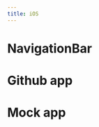 ```yaml
---
title: iOS
---
```


# NavigationBar

<div id="navigation-bar"></div>

# Github app

<div id="mock-github-app-container" class="reset no-select"></div>

# Mock app

<div id="mock-app-container" class="reset no-select"></div>

<script type="module">
import { styledTags } from './vanjs/styled.js'
import { App } from './ios/app.js'
import { iOSProgressView } from './ios/progressView.js'
import { iOSAsyncList } from './ios/asynclist.js'
import { iOSNavigationBar } from './ios/navigationBar.js'

const { div } = styledTags;

const mockLoader = () =>
  new Promise((resolve) => {
    setTimeout(() => {
      resolve(['Item 1', 'Item 2', 'Item 3']);
    }, 3);
  });

const githubLoader = () => {
  return fetch('./data/github.json')
    .then((res) => {
      if (!res.ok) throw new Error('Api error')
      return res.json()
    })
    .then((data) => data.map((item) => item.name))
}

const delay = (seconds, promiseFn) => {
  return (...args) => {
    return new Promise((resolve, reject) => {
      const start = promiseFn(...args)
      const delay = new Promise((r) => setTimeout(r, seconds * 1000))

      Promise.all([start, delay])
        .then(([result]) => resolve(result))
        .catch(reject)
    })
  }
}

const mockList = () => iOSAsyncList('Screen', mockLoader)
const githubList = () => iOSAsyncList('Github', delay(2,githubLoader))

App(githubList()).mountIn('mock-github-app-container');
App(mockList()).mountIn('mock-app-container');
iOSNavigationBar().mountIn('navigation-bar');
</script>
